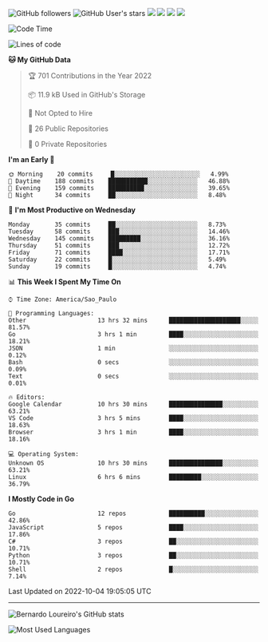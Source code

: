 ![GitHub followers](https://img.shields.io/github/followers/bernardolm?style=for-the-badge&label=GitHub%20followers) ![GitHub User's stars](https://img.shields.io/github/stars/bernardolm?style=for-the-badge&label=GitHub%20User's%20stars) [![](https://img.shields.io/static/v1?logo=linkedin&label=LinkedIn&message=bernardolm&color=0A66C2&style=for-the-badge)](https://www.linkedin.com/in/bernardolm) [![](https://img.shields.io/static/v1?logo=lastdotfm&label=last.fm&message=bernardolm&color=D51007&style=for-the-badge)](https://www.last.fm/user/bernardolm) [![](https://img.shields.io/static/v1?logo=spotify&label=spotify&message=bernardolou&color=1ED760&style=for-the-badge)](https://open.spotify.com/user/bernardolou) [![](https://img.shields.io/static/v1?logo=awesomelists&label=My%20awesome%20stars&message=⭐⭐⭐&color=FC60A8&style=for-the-badge)](https://github.com/bernardolm/awesome-stars)

<!--START_SECTION:waka-->
![Code Time](http://img.shields.io/badge/Code%20Time-1%2C763%20hrs%2056%20mins-blue)

![Lines of code](https://img.shields.io/badge/From%20Hello%20World%20I%27ve%20Written--15%20Thousand%20lines%20of%20code-blue)

**🐱 My GitHub Data** 

> 🏆 701 Contributions in the Year 2022
 > 
> 📦 11.9 kB Used in GitHub's Storage 
 > 
> 🚫 Not Opted to Hire
 > 
> 📜 26 Public Repositories 
 > 
> 🔑 0 Private Repositories  
 > 
**I'm an Early 🐤** 

```text
🌞 Morning    20 commits     █░░░░░░░░░░░░░░░░░░░░░░░░   4.99% 
🌆 Daytime    188 commits    ███████████░░░░░░░░░░░░░░   46.88% 
🌃 Evening    159 commits    ██████████░░░░░░░░░░░░░░░   39.65% 
🌙 Night      34 commits     ██░░░░░░░░░░░░░░░░░░░░░░░   8.48%

```
📅 **I'm Most Productive on Wednesday** 

```text
Monday       35 commits     ██░░░░░░░░░░░░░░░░░░░░░░░   8.73% 
Tuesday      58 commits     ███░░░░░░░░░░░░░░░░░░░░░░   14.46% 
Wednesday    145 commits    █████████░░░░░░░░░░░░░░░░   36.16% 
Thursday     51 commits     ███░░░░░░░░░░░░░░░░░░░░░░   12.72% 
Friday       71 commits     ████░░░░░░░░░░░░░░░░░░░░░   17.71% 
Saturday     22 commits     █░░░░░░░░░░░░░░░░░░░░░░░░   5.49% 
Sunday       19 commits     █░░░░░░░░░░░░░░░░░░░░░░░░   4.74%

```


📊 **This Week I Spent My Time On** 

```text
⌚︎ Time Zone: America/Sao_Paulo

💬 Programming Languages: 
Other                    13 hrs 32 mins      ████████████████████░░░░░   81.57% 
Go                       3 hrs 1 min         ████░░░░░░░░░░░░░░░░░░░░░   18.21% 
JSON                     1 min               ░░░░░░░░░░░░░░░░░░░░░░░░░   0.12% 
Bash                     0 secs              ░░░░░░░░░░░░░░░░░░░░░░░░░   0.09% 
Text                     0 secs              ░░░░░░░░░░░░░░░░░░░░░░░░░   0.01%

🔥 Editors: 
Google Calendar          10 hrs 30 mins      ███████████████░░░░░░░░░░   63.21% 
VS Code                  3 hrs 5 mins        ████░░░░░░░░░░░░░░░░░░░░░   18.63% 
Browser                  3 hrs 1 min         ████░░░░░░░░░░░░░░░░░░░░░   18.16%

💻 Operating System: 
Unknown OS               10 hrs 30 mins      ███████████████░░░░░░░░░░   63.21% 
Linux                    6 hrs 6 mins        █████████░░░░░░░░░░░░░░░░   36.79%

```

**I Mostly Code in Go** 

```text
Go                       12 repos            ██████████░░░░░░░░░░░░░░░   42.86% 
JavaScript               5 repos             ████░░░░░░░░░░░░░░░░░░░░░   17.86% 
C#                       3 repos             ██░░░░░░░░░░░░░░░░░░░░░░░   10.71% 
Python                   3 repos             ██░░░░░░░░░░░░░░░░░░░░░░░   10.71% 
Shell                    2 repos             █░░░░░░░░░░░░░░░░░░░░░░░░   7.14%

```



 Last Updated on 2022-10-04 19:05:05 UTC
<!--END_SECTION:waka-->

---

![Bernardo Loureiro's GitHub stats](https://github-readme-stats.vercel.app/api?username=bernardolm&count_private=true&show_icons=true&theme=nightowl&include_all_commits=true)

![Most Used Languages](https://github-readme-stats.vercel.app/api/top-langs/?username=bernardolm&theme=nightowl&langs_count=99)
